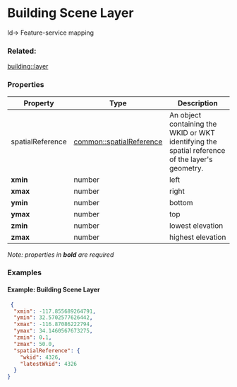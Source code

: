 # Building Scene Layer

Id-> Feature-service mapping

### Related:

[building::layer](../../building/docs/layer.md)
### Properties

| Property | Type | Description |
| --- | --- | --- |
| spatialReference | [common::spatialReference](spatialReference.md) | An object containing the WKID or WKT identifying the spatial reference of the layer's geometry. |
| **xmin** | number | left |
| **xmax** | number | right |
| **ymin** | number | bottom |
| **ymax** | number | top |
| **zmin** | number | lowest elevation |
| **zmax** | number | highest elevation |

*Note: properties in **bold** are required*

### Examples 

#### Example: Building Scene Layer 

```json
 {
  "xmin": -117.855689264791,
  "ymin": 32.5702577626442,
  "xmax": -116.87086222794,
  "ymax": 34.1460567673275,
  "zmin": 0.1,
  "zmax": 50.0,
  "spatialReference": {
    "wkid": 4326,
    "latestWkid": 4326
  }
} 
```

